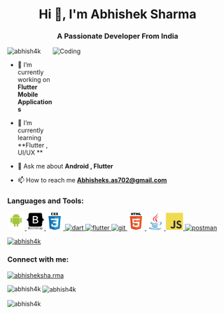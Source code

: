 <h1 align="center">Hi 👋, I'm Abhishek Sharma</h1>
<h3 align="center">A Passionate Developer From India</h3>
<img style="margin-bottom: 25;" align="right" alt="Coding" height="250" width="400" src="https://user-images.githubusercontent.com/74038190/225813708-98b745f2-7d22-48cf-9150-083f1b00d6c9.gif">

<p align="left"> <img src="https://komarev.com/ghpvc/?username=abhish4k&label=Profile%20views&color=0e75b6&style=flat" alt="abhish4k" /> </p>

 
- 🔭 I’m currently working on **Flutter Mobile Applications**

- 🌱 I’m currently learning **Flutter , UI/UX **

- 💬 Ask me about **Android , Flutter**

- 📫 How to reach me **Abhisheks.as702@gmail.com**

<h3 align="left">Languages and Tools:</h3>
<p align="left"> <a href="https://developer.android.com" target="_blank" rel="noreferrer"> <img src="https://raw.githubusercontent.com/devicons/devicon/master/icons/android/android-original-wordmark.svg" alt="android" width="40" height="40"/> </a> <a href="https://getbootstrap.com" target="_blank" rel="noreferrer"> <img src="https://raw.githubusercontent.com/devicons/devicon/master/icons/bootstrap/bootstrap-plain-wordmark.svg" alt="bootstrap" width="40" height="40"/> </a> <a href="https://www.w3schools.com/css/" target="_blank" rel="noreferrer">  <img src="https://raw.githubusercontent.com/devicons/devicon/master/icons/css3/css3-original-wordmark.svg" alt="css3" width="40" height="40"/> </a> <a href="https://dart.dev" target="_blank" rel="noreferrer"> <img src="https://www.vectorlogo.zone/logos/dartlang/dartlang-icon.svg" alt="dart" width="40" height="40"/> </a> <a href="https://flutter.dev" target="_blank" rel="noreferrer"> <img src="https://www.vectorlogo.zone/logos/flutterio/flutterio-icon.svg" alt="flutter" width="40" height="40"/> </a> <a href="https://git-scm.com/" target="_blank" rel="noreferrer"> <img src="https://www.vectorlogo.zone/logos/git-scm/git-scm-icon.svg" alt="git" width="40" height="40"/> </a> <a href="https://www.w3.org/html/" target="_blank" rel="noreferrer"> <img src="https://raw.githubusercontent.com/devicons/devicon/master/icons/html5/html5-original-wordmark.svg" alt="html5" width="40" height="40"/> </a> <a href="https://www.java.com" target="_blank" rel="noreferrer"> <img src="https://raw.githubusercontent.com/devicons/devicon/master/icons/java/java-original.svg" alt="java" width="40" height="40"/> </a> <a href="https://developer.mozilla.org/en-US/docs/Web/JavaScript" target="_blank" rel="noreferrer"> <img src="https://raw.githubusercontent.com/devicons/devicon/master/icons/javascript/javascript-original.svg" alt="javascript" width="40" height="40"/> </a> <a href="https://postman.com" target="_blank" rel="noreferrer"> <img src="https://www.vectorlogo.zone/logos/getpostman/getpostman-icon.svg" alt="postman" width="40" height="40"/> </a> </p>

 
  
<div style=" height: 100;"></div>
 <a href="https://github.com/ryo-ma/github-profile-trophy">
<img src="https://github-profile-trophy.vercel.app/?username=abhish4k" alt="abhish4k"
 />
</a>
 </p>
<h3 align="left">Connect with me:</h3>
<p align="left">
<a href="https://instagram.com/abhisheksha.rma" target="blank"><img align="center" src="https://raw.githubusercontent.com/rahuldkjain/github-profile-readme-generator/master/src/images/icons/Social/instagram.svg" alt="abhisheksha.rma" height="30" width="40" /></a>
</p>



<p><img align="left" src="https://github-readme-stats.vercel.app/api/top-langs?username=abhish4k&show_icons=true&locale=en&layout=compact" alt="abhish4k" /></p>

<p>&nbsp;<img align="center" src="https://github-readme-stats.vercel.app/api?username=abhish4k&show_icons=true&locale=en" alt="abhish4k" /></p>

<p><img align="center" src="https://github-readme-streak-stats.herokuapp.com/?user=abhish4k&" alt="abhish4k" /></p>
